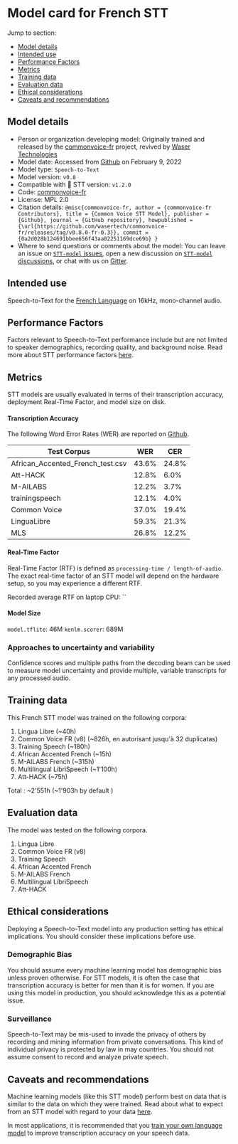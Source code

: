 # Model card for French STT

Jump to section:

- [Model details](#model-details)
- [Intended use](#intended-use)
- [Performance Factors](#performance-factors)
- [Metrics](#metrics)
- [Training data](#training-data)
- [Evaluation data](#evaluation-data)
- [Ethical considerations](#ethical-considerations)
- [Caveats and recommendations](#caveats-and-recommendations)

## Model details

- Person or organization developing model: Originally trained and released by the [commonvoice-fr](https://github.com/common-voice/commonvoice-fr) project, revived by [Waser Technologies](https://github.com/wasertech/commonvoice-fr)
- Model date: Accessed from [Github](https://github.com/wasertech/commonvoice-fr/releases/tag/v0.8.0-fr-0.3) on February 9, 2022
- Model type: `Speech-to-Text`
- Model version: `v0.8`
- Compatible with 🐸 STT version: `v1.2.0`
- Code: [commonvoice-fr](https://github.com/wasertech/commonvoice-fr)
- License: MPL 2.0
- Citation details: `@misc{commonvoice-fr,
author = {commonvoice-fr Contributors},
title = {Common Voice STT Model},
publisher = {Github},
journal = {GitHub repository},
howpublished = {\url{https://github.com/wasertech/commonvoice-fr/releases/tag/v0.8.0-fr-0.3}},
commit = {0a2d028b124691bbee656f43aa02251169dce69b}
}`
- Where to send questions or comments about the model: You can leave an issue on [`STT-model` issues](https://github.com/coqui-ai/STT-models/issues), open a new discussion on [`STT-model` discussions](https://github.com/coqui-ai/STT-models/discussions), or chat with us on [Gitter](https://gitter.im/coqui-ai/).

## Intended use

Speech-to-Text for the [French Language](https://en.wikipedia.org/wiki/French_language) on 16kHz, mono-channel audio.

## Performance Factors

Factors relevant to Speech-to-Text performance include but are not limited to speaker demographics, recording quality, and background noise. Read more about STT performance factors [here](https://stt.readthedocs.io/en/latest/DEPLOYMENT.html#how-will-a-model-perform-on-my-data).

## Metrics

STT models are usually evaluated in terms of their transcription accuracy, deployment Real-Time Factor, and model size on disk.

#### Transcription Accuracy

The following Word Error Rates (WER) are reported on [Github](https://github.com/wasertech/commonvoice-fr/releases/tag/v0.8.0-fr-0.3).

|Test Corpus|WER|CER|
|-----------|---|---|
|African_Accented_French_test.csv|43.6\%|24.8\%|
|Att-HACK|12.8\%|6.0\%|
|M-AILABS|12.2\%|3.7\%|
|trainingspeech|12.1\%|4.0\%|
|Common Voice|37.0\%|19.4\%|
|LinguaLibre|59.3\%|21.3\%|
|MLS|26.8\%|12.2\%|

#### Real-Time Factor

Real-Time Factor (RTF) is defined as `processing-time / length-of-audio`. The exact real-time factor of an STT model will depend on the hardware setup, so you may experience a different RTF.

Recorded average RTF on laptop CPU: ``

#### Model Size

`model.tflite`: 46M
`kenlm.scorer`: 689M

### Approaches to uncertainty and variability

Confidence scores and multiple paths from the decoding beam can be used to measure model uncertainty and provide multiple, variable transcripts for any processed audio.

## Training data

This French STT model was trained on the following corpora:

1. Lingua Libre (~40h)
2. Common Voice FR (v8) (~826h, en autorisant jusqu'à 32 duplicatas)
3. Training Speech (~180h)
4. African Accented French (~15h)
5. M-AILABS French (~315h)
6. Multilingual LibriSpeech (~1'100h)
7. Att-HACK (~75h)

Total : ~2'551h (~1'903h by default )

## Evaluation data

The model was tested on the following corpora.

1. Lingua Libre
2. Common Voice FR (v8)
3. Training Speech
4. African Accented French
5. M-AILABS French
6. Multilingual LibriSpeech
7. Att-HACK

## Ethical considerations

Deploying a Speech-to-Text model into any production setting has ethical implications. You should consider these implications before use.

### Demographic Bias

You should assume every machine learning model has demographic bias unless proven otherwise. For STT models, it is often the case that transcription accuracy is better for men than it is for women. If you are using this model in production, you should acknowledge this as a potential issue.

### Surveillance

Speech-to-Text may be mis-used to invade the privacy of others by recording and mining information from private conversations. This kind of individual privacy is protected by law in may countries. You should not assume consent to record and analyze private speech.

## Caveats and recommendations

Machine learning models (like this STT model) perform best on data that is similar to the data on which they were trained. Read about what to expect from an STT model with regard to your data [here](https://stt.readthedocs.io/en/latest/DEPLOYMENT.html#how-will-a-model-perform-on-my-data). 

In most applications, it is recommended that you [train your own language model](https://stt.readthedocs.io/en/latest/LANGUAGE_MODEL.html) to improve transcription accuracy on your speech data.
